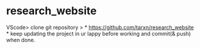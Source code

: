 # research_website
VScode> clone git repository > * https://github.com/tarxn/research_website *
keep updating the project in ur lappy before working and commit(& push) when done.
